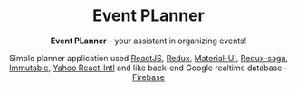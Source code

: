 <h1 align="center">Event PLanner</h1>

<div align="center">

**Event PLanner** - your assistant in organizing events! 

Simple planner application used [ReactJS](https://reactjs.org), [Redux](https://redux.js.org), [Material-UI](https://redux.js.org), [Redux-saga](https://redux-saga.js.org), [Immutable](https://facebook.github.io/immutable-js/), [Yahoo React-Intl](https://github.com/yahoo/react-intl) and like back-end Google realtime database - [Firebase](https://firebase.google.com)
